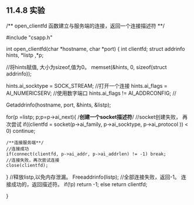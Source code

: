## 11.4.8 实验

/**
open_clientfd 函数建立与服务端的连接，返回一个连接描述符
**/

#include "csapp.h"


int open_clientfd(char *hostname, char *port)
{
 int clientfd;
 struct addrinfo hints, *listp ,*p;
 
 //将hints赋值, 大小为sizeof,值为0。
 memset(&hints, 0, sizeof(struct addrinfo));
 
 hints.ai_socktype = SOCK_STREAM;               //打开一个连接
 hints.ai_flags    = AI_NUMERICSERV;            //使用数字端口
 hints.ai_flags   != AI_ADDRCONFIG;             //
 
 
 Getaddrinfo(hostname, port, &hints, &listp);
 
 for(p =listp; p;p=p->ai_next){
    /**创建一个socket描述符**/
    //socket创建失败， 再次尝试
    if((clientfd = socket(p->ai_family, p->ai_socktype, p->ai_protocol )) < 0) continue;
   
    /**连接服务端**/
    //连接成功
    if(connect(clientfd, p->ai_addr, p->ai_addrlen) != -1) break; 
    //连接失败，再次尝试连接
    close(clientfd); 
 }
 //释放listp,以免内存泄漏。
 Freeaddrinfo(listp);
 //全部连接失败，返回-1。 连接成功的，返回描述符。
 if(!p) 
  return -1;
 else
  return clientfd;
 

}
